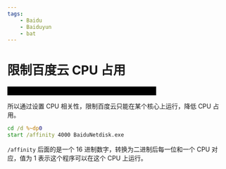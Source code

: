 ```yaml
---
tags:
    - Baidu
    - Baiduyun
    - bat
---
```


# 限制百度云 CPU 占用

<style>
.hide {
    background-color: black;
    color: black;
    display: inline-block;
}

.hide:hover {
    background-color: inherit;
    color: inherit;
}
</style>

<div class="hide">
脑瘫百度云占用你奶奶个腿的CPU扫我硬盘是吧给爷爬
</div>

所以通过设置 CPU 相关性，限制百度云只能在某个核心上运行，降低 CPU 占用。

``` bat
cd /d %~dp0
start /affinity 4000 BaiduNetdisk.exe
```

`/affinity` 后面的是一个 16 进制数字，转换为二进制后每一位和一个 CPU 对应，值为 1 表示这个程序可以在这个 CPU 上运行。
